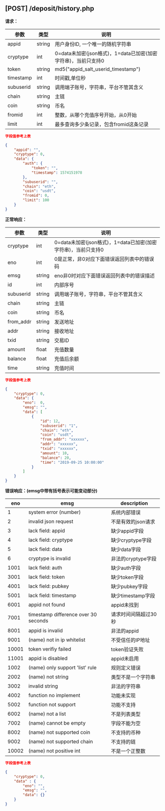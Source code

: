 ## [POST] /deposit/history.php

**请求：**

|参数      |类型   |说明                                                     |  
| --      |--     | --                                                     |
|appid    |string |用户身份ID, 一个唯一的随机字符串                            |   
|cryptype |int    |0=data未加密(json格式)，1=data已加密(加密字符串)，当前只支持0 | 
|token    |string |md5("appid_salt_userid_timestamp")                     |
|timestamp|int    |时间戳,单位秒                                             |
|subuserid|string |调用端子账号，字符串，平台不管其含义                          |
|chain    |string |主链                                                    |
|coin     |string |币名                                                    |
|fromid   |int    |整数，从哪个充值序号开始，从0开始                            |
|limit    |int    |最多查询多少条记录，包含fromid这条记录                       |

```json
字段值参考上表

{
    "appid": "", 
    "cryptype": 0, 
    "data": {
        "auth": {
            "token": "", 
            "timestamp": 1574151978   
        },
        "subuserid": "", 
        "chain": "eth",
        "coin": "usdt",  
        "fromid": 0,     
        "limit": 100     
    }
}
```

**正常响应：**

|参数      |类型   |说明                                                             |  
| --      |--     | --                                                             |
|cryptype  |int    |0=data未加密(json格式)，1=data已加密(加密字符串)，当前只支持0         |   
|eno       |int    |0是正常，非0对应下面错误返回列表中的错误码                            | 
|emsg      |string |eno非0时对应下面错误返回列表中的错误描述                             |
|id        |int    |内部序号                                                     |
|subuserid |string |调用端子账号，字符串，平台不管其含义                                 |
|chain     |string |主链                                                         |
|coin      |string |币名                                                            |
|from_addr |string |发送地址                                                        |
|addr      |string |接收地址                                                        |
|txid      |string |交易ID                                                         |
|amount    |float  |充值数量                                                        |
|balance   |float  |充值后余额                                                      |
|time      |string |充值时间                                                        |

```json
字段值参考上表

{
    "cryptype": 0,  
    "data": {
        "eno":  0,  
        "emsg": "", 
        "data": [
            {
                "id": 12,                
                "subuserid": "1",       
                "chain": "eth",               
                "coin": "usdt",
                "from_addr": "xxxxxx",               
                "addr": "xxxxxx",            
                "txid": "xxxxxx",            
                "amount": 10,                 
                "balance": 20,                
                "time": "2019-09-25 10:00:00"       
            }
        ]
    }
}
```

**错误响应：(emsg中带有括号表示可能变动部分)**


|eno    |emsg                                |  description    |
| --    | --                                 |    --           |
|1      |system error (number)               |  系统内部错误     |
|2      |invalid json request                |  不是有效的json请求|
|3      |lack field: appid                   |  缺少appid字段   |
|4      |lack field: cryptype                |  缺少cryptype字段|
|5      |lack field: data                    |  缺少data字段    |
|6      |cryptype is invalid                 |  非法的cryptype字段|
|1001   |lack field: auth                    |  缺少auth字段    |
|3001   |lack field: token                   |  缺少token字段   |
|4001   |lack field: pubkey                  |  缺少pubkey字段  |
|5001   |lack field: timestamp               |  缺少timestamp字段|
|6001   |appid not found                     |  appid未找到    |
|7001   |timestamp difference over 30 seconds|  请求时间间隔超过30秒|
|8001   |appid is invalid                    |  非法的appid    |
|9001   |(name) not in ip whitelist          |  不受信任的IP地址 |
|10001  |token verifiy failed                |  token验证失败   |
|11001  |appid is disabled                   |  appid未启用     |
|1002   |(name) only support 'list' rule     |  规则定义错误     |
|2002   |(name) not string                   |  类型不是一个字符串 |
|3002   |invalid string                      |  非法的字符串     |
|4002   |function no implement               |  功能未实现       |
|5002   |function not support                |  功能不支持       |
|6002   |(name) not a list                   |  不是列表类型     |
|7002   |(name) cannot be empty              |  字段不能为空     |
|8002   |(name) not supported coin           |  不支持的币种     |
|9002   |(name) not supported chain          |  不支持的链     |
|10002  |(name) not positive int             |  不是一个正整数   |

```json
字段值参考上表

{
    "cryptype": 0,  
    "data" : {
        "eno": "",          
        "emsg": "", 
        "data": {}
    }
}
```

&nbsp;